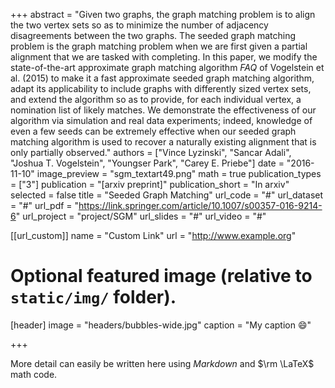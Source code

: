 +++
abstract = "Given two graphs, the graph matching problem is to align the two vertex sets so as to minimize the number of adjacency disagreements between the two graphs. The seeded graph matching problem is the graph matching problem when we are first given a partial alignment that we are tasked with completing. In this paper, we modify the state-of-the-art approximate graph matching algorithm *FAQ* of Vogelstein et al. (2015) to make it a fast approximate seeded graph matching algorithm, adapt its applicability to include graphs with differently sized vertex sets, and extend the algorithm so as to provide, for each individual vertex, a nomination list of likely matches. We demonstrate the effectiveness of our algorithm via simulation and real data experiments; indeed, knowledge of even a few seeds can be extremely effective when our seeded graph matching algorithm is used to recover a naturally existing alignment that is only partially observed."
authors = ["Vince Lyzinski", "Sancar Adali", "Joshua T. Vogelstein", "Youngser Park", "Carey E. Priebe"]
date = "2016-11-10"
image_preview = "sgm_textart49.png"
math = true
publication_types = ["3"]
publication = "[arxiv preprint]"
publication_short = "In arxiv"
selected = false
title = "Seeded Graph Matching"
url_code = "#"
url_dataset = "#"
url_pdf = "https://link.springer.com/article/10.1007/s00357-016-9214-6"
url_project = "project/SGM"
url_slides = "#"
url_video = "#"

[[url_custom]]
name = "Custom Link"
url = "http://www.example.org"

# Optional featured image (relative to `static/img/` folder).
[header]
image = "headers/bubbles-wide.jpg"
caption = "My caption :smile:"

+++

More detail can easily be written here using *Markdown* and $\rm \LaTeX$ math code.
